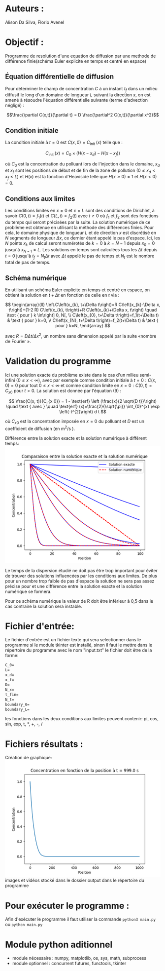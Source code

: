 # Auteurs : 
Alison Da Silva, Florio Avenel

# Objectif :  
Programme de resolution d'une equation de diffusion par une methode de différence finie(schéma Euler explicite en temps et centré en espace)

## Équation différentielle de diffusion

Pour déterminer le champ de concentration $C$ à un instant $t_{f}$ dans un milieu diffusif le long d'un domaine de longueur $L$ suivant la direction $x$, on est amené à résoudre l'équation différentielle suivante (terme d'advection négligé) :

$$\frac{\partial C(x,t)}{\partial t} = D \frac{\partial^2 C(x,t)}{\partial x^2}$$

## Condition initiale

La condition initiale à $t=0$ est $C(x, 0)=C_{\text {init }}(x)$ telle que :

$$
C_{\text {init }}(x)=C_{0} \times\left(H\left(x-x_{d}\right)-H\left(x-x_{f}\right)\right)
$$

où $C_{0}$ est la concentration du polluant lors de l'injection dans le domaine, $x_{d}$ et $x_{f}$ sont les positions de début et de fin de la zone de pollution $(0 \leq x_{d} < x_{f} \leq L)$ et $H(x)$ est la fonction d'Heaviside telle que $H(x \geq 0)=1$ et $H(x<0)=0$.

## Conditions aux limites


Les conditions limites en $x=0$ et $x=L$ sont des conditions de Dirichlet, à savoir $C(0, t)=f_1(t)$ et $C(L, t)=f_2(t)$ avec $t \geq 0$ où $f_1$ et $f_2$ sont des fonctions du temps qui seront précisées par la suite. La solution numérique de ce problème est obtenue en utilisant la méthode des différences finies. Pour cela, le domaine physique de longueur $L$ et de direction $x$ est discrétisé en $N$ segments de longueur $\Delta x$, ce dernier étant appelé le pas d'espace. Ici, les $N$ points $x_{k}$ de calcul seront numérotés de $k=0$ à $k=N-1$ depuis $x_{0}=0$ jusqu'à $x_{N-1}=L$. Les solutions en temps sont calculées tous les $\Delta t$ depuis $t=0$ jusqu'à $t_{f}=N_{t} \Delta t$ avec $\Delta t$ appelé le pas de temps et $N_{t}$ est le nombre total de pas de temps.

## Schéma numérique

En utilisant un schéma Euler explicite en temps et centré en espace, on obtient la solution en $t+\Delta t$ en fonction de celle en $t$ via :

$$
\begin{array}{ll}
\left.C\left(x_{k}, t+\Delta t\right)=R C\left(x_{k}-\Delta x, t\right)+(1-2 R) C\left(x_{k}, t\right)+R C\left(x_{k}+\Delta x, t\right) \quad \text { pour } k \in\right] 0, N[, \\
C\left(x_{0}, t+\Delta t\right)=f_1(t+\Delta t) & \text { pour } k=0, \\
C\left(x_{N}, t+\Delta t\right)=f_2(t+\Delta t) & \text { pour } k=N,
\end{array}
$$

avec $R=D \Delta t / \Delta x^{2}$, un nombre sans dimension appelé par la suite «nombre de Fourier ».

# Validation du programme

Ici une solution exacte du problème existe dans le cas d'un milieu semi-infini $(0 \leq x<\infty)$, avec par exemple comme condition initiale à $t=0: C(x, 0)=0$ pour tout $0 \leq x<\infty$ et comme condition limite en $x=0: C(0, t)=C_{x 0}$ pour $t>0$. La solution est donnée par l'équation (9) :

$$
\frac{C(x, t)}{C_{x 0}} = 1 -  \text{erf} \left (\frac{x}{2 \sqrt{D t}}\right) \quad \text { avec } \quad \text{erf} (x)=\frac{2}{\sqrt{\pi}} \int_{0}^{x} \exp \left(-t^{2}\right) d t
$$

où $C_{x 0}$ est la concentration imposée en $x=0$ du polluant et $D$ est un coefficient de diffusion (en $\mathrm{m}^{2} / \mathrm{s}$ ).

Différence entre la solution exacte et la solution numérique à différent temps:
![Solution exacte et solution numérique à différent pas de temps](assets/exact_numerique.png)

Le temps de la dispersion étudié ne doit pas être trop important pour éviter de trouver des solutions influencées par les conditions aux limites.
De plus pour un nombre trop faible de pas d'espace la solution ne sera pas assez précise pour et une différence entre la solution exacte et la solution numérique se formera.

Pour ce schéma numérique la valeur de R doit être inférieur à 0,5 dans le cas contraire la solution sera instable.


# Fichier d'entrée:   
Le fichier d'entrée est un fichier texte qui sera selectionner dans le programme si le module tkinter
est installé, sinon il faut le mettre dans le répertoire du programme
avec le nom "input.txt"
le fichier doit être de la forme:
```
C_0=
L=
x_d=
x_f=
D=
N_x=
t_fin=
N_t=
boundary_0=
boundary_L=
```

les fonctions dans les deux conditions aux limites peuvent contenir: pi, cos, sin, exp, t, *, +, -, /

# Fichiers résultats :
Création de graphique:      
![Exemple de graphique](assets/Concentration_boundary_0.png)    
images et vidéos stocké dans le dossier output dans le répertoire du programme


# Pour exécuter le programme : 
Afin d'exécuter le programme il faut utiliser la commande `python3 main.py` ou `python main.py`

# Module python aditionnel 
+ module nécessaire : numpy, matplotlib, os, sys, math, subprocess
+ module optionnel : concurrent futures, functools, tkinter